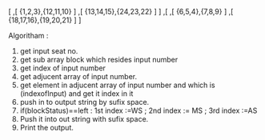 [
	,[ {1,2,3},{12,11,10} ]
	,[ {13,14,15},{24,23,22} ]
]
,[
	,[ {6,5,4},{7,8,9} ]
	,[ {18,17,16},{19,20,21} ]
]

Algoritham : 

1. get input seat no. 
3. get sub array block which resides input number
4. get index of input number
5. get adjucent array of input number. 
6. get element in adjucent array of input number and which is (indexofInput) and get it index in it
7. push in to output string by sufix space.
8. if(blockStatus)==left : 1st index :=WS ; 2nd index := MS ; 3rd index :=AS
9. Push it into out string with sufix space. 
10. Print the output. 

	
